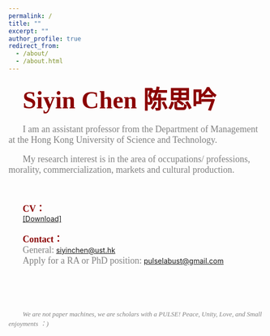 ```yaml
---
permalink: /
title: ""
excerpt: ""
author_profile: true
redirect_from: 
  - /about/
  - /about.html
---   
```


&emsp;&emsp;<font color=DarkRed size=7 face="微软雅黑"><b>Siyin Chen 陈思吟</b></font>
<br/>
<br/>
&emsp;&emsp;<font color=gray size=4 face="Calibri">I am an assistant professor from the Department of Management at the Hong Kong University of Science and Technology.</font>
<br/>   
&emsp;&emsp;<font color=gray size=4 face="Calibri">My research interest is in the area of occupations/ professions, morality, commercialization, markets and cultural production. </font>
<br/>  
<br/>  
&emsp;&emsp;<font color=DarkRed size=4 face="微软雅黑"><b>CV：</b></font>
<br/>
&emsp;&emsp;<a href="https://github.com/PULSELABUST/siyinchen.github.io/blob/master/assets/CV.pdf">[Download]</a>
<br/>
<br/>
&emsp;&emsp;<font color=DarkRed size=4 face="微软雅黑"><b>Contact：</b></font>
<br/>
&emsp;&emsp;<font color=gray size=4 face="Calibri">General:</font> [siyinchen@ust.hk](mailto:siyinchen@ust.hk)
<br/>
&emsp;&emsp;<font color=gray size=4 face="Calibri">Apply for a RA or PhD position:</font>  [pulselabust@gmail.com](mailto:pulselabust@gmail.com)
<br/>
<br/>
<br/>
<br/>
<br/>
<br/>
&emsp;&emsp;<font color=gray size=2 face="Calibri"><i>We are not paper machines, we are scholars with a PULSE!   Peace, Unity, Love, and Small enjoyments ：)<i>
